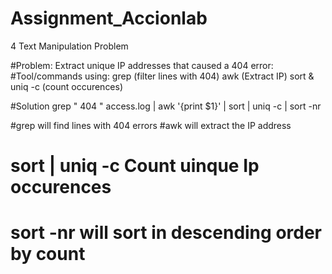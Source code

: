 # Assignment_Accionlab
4 Text Manipulation Problem

#Problem: Extract unique IP addresses that caused a 404 error:
#Tool/commands using: grep (filter lines with 404) awk (Extract IP) sort & uniq -c (count occurences)


#Solution
grep " 404 " access.log | awk '{print $1}' | sort | uniq -c | sort -nr

#grep will find lines with 404 errors
#awk will extract the IP address
# sort | uniq -c Count uinque Ip occurences
# sort -nr will sort in descending order by count

